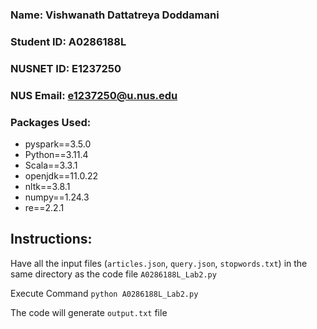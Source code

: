 ### Name: Vishwanath Dattatreya Doddamani
### Student ID: A0286188L
### NUSNET ID: E1237250
### NUS Email: e1237250@u.nus.edu

### Packages Used:
- pyspark==3.5.0
- Python==3.11.4
- Scala==3.3.1
- openjdk==11.0.22
- nltk==3.8.1
- numpy==1.24.3
- re==2.2.1

## Instructions:
Have all the input files (`articles.json`, `query.json`, `stopwords.txt`) in the same directory as the code file `A0286188L_Lab2.py`

Execute Command `python A0286188L_Lab2.py`

The code will generate `output.txt` file

